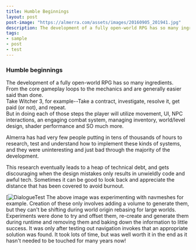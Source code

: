 ```yaml
---
title: Humble Beginnings
layout: post
post-image: "https://almerra.com/assets/images/20160905_201941.jpg"
description: The development of a fully open-world RPG has so many ingredients.  From the core gameplay loops to the mechanics and are generally easier said than done.  Take Witcher 3, for example--Take a contract, investigate, resolve it, get paid (or not), and repeat.  But in doing each of those steps the player will utilize movement, UI, NPC interactions, combat system, inventory, world/level design, shader performance and tech and SO much more.  
tags:
- sample
- post
- test
---
```


### Humble beginnings

The development of a fully open-world RPG has so many ingredients.  
From the core gameplay loops to the mechanics and are generally easier said than done.  
Take Witcher 3, for example--Take a contract, investigate, resolve it, get paid (or not), and repeat.  
But in doing each of those steps the player will utilize movement, UI, NPC interactions, an engaging combat system, managing inventory, world/level design, shader performance and SO much more.  

Almerra has had very few people putting in tens of thousands of hours to research, test and understand how to implement these kinds of systems, and they were uninteresting and just bad through the majority of the development.  

This research eventually leads to a heap of technical debt, and gets discouraging when the design mistakes only results in unwieldly code and awful tech.  Sometimes it can be good to look back and appreciate the distance that has been covered to avoid burnout.  

[![DialogueTest](https://almerra.com/assets/images/20160905_201941.jpg)
 The above image was experimenting with navmeshes for example.  Creation of these only involves adding a volume to generate them, but they can't be shifting during world origin rebasing for large worlds.  Experiments were done to try and offset them, re-create and generate them during runtime and removing them and baking down the information to little success.  It was only after testing out navigation invokes that an appropriate solution was found.  It took lots of time, but was well worth it in the end as it hasn't needed to be touched for many years now!
